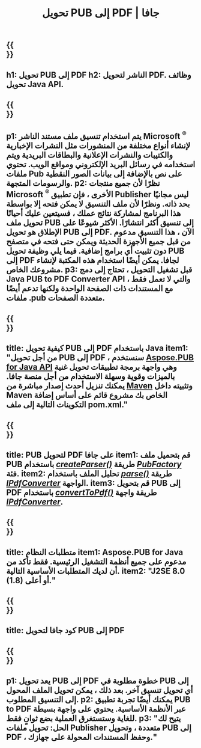 ﻿---
translation: true
template: /_templates/conversion-child-java.md
title: تحويل PUB إلى PDF | جافا
description: قم بتحويل PUB إلى PDF باستخدام Java API على أنظمة التشغيل Windows و Linux و Mac OS X. وظيفة تحويل الناشر التي يسهل دمجها في الحل الخاص بك.
url: /java/conversion/pub-to-pdf/
metakeywords: pub to pdf java، تحويل pub to pdf java، java pub to pdf، publisher to pdf java
family: pub
platformtag: java
feature: conversion
---

{{<section banner>}}
---
h1: تحويل PUB إلى PDF
h2: الناشر لتحويل PDF. وظائف تحويل Java API.
---

{{<section overview>}}
---
p1: يتم استخدام تنسيق ملف مستند الناشر Microsoft <sup> ® </sup> لإنشاء أنواع مختلفة من المنشورات مثل النشرات الإخبارية والكتيبات والنشرات الإعلانية والبطاقات البريدية ويتم استخدامه في رسائل البريد الإلكتروني ومواقع الويب. تحتوي ملفات Pub على نص بالإضافة إلى بيانات الصور النقطية والرسومات المتجهة.
p2: نظرًا لأن جميع منتجات Microsoft <sup> ® </sup> الأخرى ، فإن تطبيق Publisher ليس مجانيًا بحد ذاته. ونظرًا لأن ملف التنسيق لا يمكن فتحه إلا بواسطة هذا البرنامج لمشاركة نتائج عملك ، فسيتعين عليك أحيانًا تحويل ملف PUB إلى تنسيق أكثر انتشارًا. الأكثر شيوعًا على الإطلاق هو تحويل PUB إلى PDF. الآن ، هذا التنسيق مدعوم من قبل جميع الأجهزة الحديثة ويمكن حتى فتحه في متصفح دون تثبيت أي برامج إضافية. فيما يلي وظيفة تحويل PUB إلى PDF لجافا. يمكن أيضًا استخدام هذه المكتبة لإنشاء مشروعك الخاص.
p3: قبل تشغيل التحويل ، تحتاج إلى دمج Java PUB to PDF Converter API ، والتي لا تعمل فقط مع المستندات ذات الصفحة الواحدة ولكنها تدعم أيضًا ملفات .pub متعددة الصفحات.
---

{{<section widget>}}
---
title: كيفية تحويل PUB إلى PDF باستخدام Java
item1: "من أجل تحويل PUB إلى PDF ، سنستخدم [Aspose.PUB for Java API](https://products.aspose.com/pub/java) وهي واجهة برمجة تطبيقات تحويل غنية بالميزات وقوية وسهلة الاستخدام من أجل منصة جافا. يمكنك تنزيل أحدث إصدار مباشرة من [Maven](https://repository.aspose.com/webapp/#/artifacts/browse/tree/General/repo/com/aspose/aspose-pub) وتثبيته داخل Maven الخاص بك مشروع قائم على أساس إضافة التكوينات التالية إلى ملف pom.xml."
---

{{<section feature1>}}
---
title: PUB لتحويل PDF على جافا
item1: قم بتحميل ملف PUB باستخدام [*createParser()*](https://apireference.aspose.com/pub/java/com.aspose.pub/PubFactory#createParser-java.lang.String-) طريقة [*PubFactory*](https://apireference.aspose.com/pub/java/com.aspose.pub/PubFactory) فئة.
item2: تحليل الملف باستخدام [*parse()*](https://apireference.aspose.com/pub/java/com.aspose.pub/IPubParser#parse--) طريقة [*IPdfConverter*](https://apireference.aspose.com/pub/java/com.aspose.pub/IPubParser) الواجهة.
item3: قم بتحويل PUB إلى PDF باستخدام [*convertToPdf()*](https://apireference.aspose.com/pub/java/com.aspose.pub/IPdfConverter#convertToPdf-com.aspose.pub.Document-java.lang.String-) طريقة واجهة [*IPdfConverter*](https://apireference.aspose.com/pub/java/com.aspose.pub/IPdfConverter).
---

{{<section feature2>}}
---
title: متطلبات النظام
item1: Aspose.PUB for Java مدعوم على جميع أنظمة التشغيل الرئيسية. فقط تأكد من أن لديك المتطلبات الأساسية التالية.
item2: "J2SE 8.0 (1.8) أو أعلى."
---

{{<section codeexample>}}
---
title: كود جافا لتحويل PUB إلى PDF
---

{{<section summary>}}
---
p1: يعد تحويل PUB إلى PDF خطوة مطلوبة في PUB إلى أي تحويل تنسيق آخر. بعد ذلك ، يمكن تحويل الملف المحول إلى التنسيق المطلوب.
p2: يمكنك أيضًا تجربة تطبيق PUB to PDF عبر الأنظمة الأساسية. يحتوي على واجهة بسيطة للغاية وستستغرق العملية بضع ثوانٍ فقط.
p3: "يتيح لك الحل: تحويل ملفات Publisher متعددة ، وتحويل PUB إلى PDF ، وحفظ المستندات المحولة على جهازك."
---